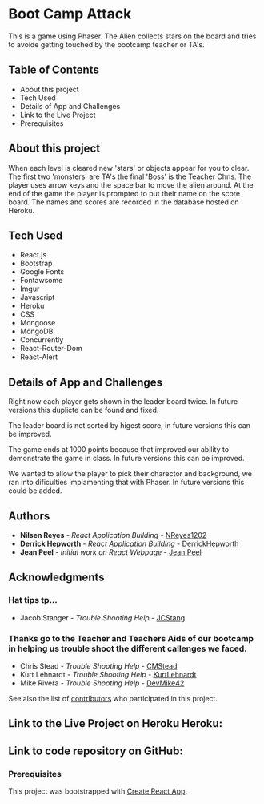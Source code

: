 # Boot Camp Attack

This is a game using Phaser.  The Alien collects stars on the board and tries to avoide getting touched by the bootcamp teacher or TA's.  

## Table of Contents
* About this project
* Tech Used
* Details of App and Challenges
* Link to the Live Project
* Prerequisites


## About this project

When each level is cleared new 'stars' or objects appear for you to clear.  The first two 'monsters' are TA's the final 'Boss' is the Teacher Chris.  The player uses arrow keys and the space bar to move the alien around.  At the end of the game the player is prompted to put their name on the score board.  The names and scores are recorded in the database hosted on Heroku.

## Tech Used
* React.js
* Bootstrap
* Google Fonts
* Fontawsome
* Imgur
* Javascript
* Heroku
* CSS
* Mongoose
* MongoDB
* Concurrently
* React-Router-Dom
* React-Alert

## Details of App and Challenges

Right now each player gets shown in the leader board twice.  In future versions this duplicte can be found and fixed.

The leader board is not sorted by higest score, in future versions this can be improved.

The game ends at 1000 points because that improved our ability to demonstrate the game in class.  In future versions this can be improved.

We wanted to allow the player to pick their charector and background, we ran into dificulties implamenting that with Phaser.  In future versions this could be added.

## Authors

* **Nilsen Reyes** - *React Application Building* - [NReyes1202](https://github.com/nreyes1202)
* **Derrick Hepworth** - *React Application Building* - [DerrickHepworth](https://github.com/derrickhepworth)
* **Jean Peel** - *Initial work on React Webpage* - [Jean Peel](https://github.com/JeanPeel)

## Acknowledgments

### Hat tips tp...

* Jacob Stanger -  *Trouble Shooting Help* - [JCStang](https://github.com/jcstang)

### Thanks go to the Teacher and Teachers Aids of our bootcamp in helping us trouble shoot the different callenges we faced.

* Chris Stead -  *Trouble Shooting Help* - [CMStead](https://github.com/cmstead)
* Kurt Lehnardt -  *Trouble Shooting Help* - [KurtLehnardt](https://github.com/KurtLehnardt)
* Mike Rivera -  *Trouble Shooting Help* - [DevMike42](https://github.com/DevMike42)

See also the list of [contributors](https://github.com/nreyes1202/Project-2/graphs/contributors) who participated in this project.

## Link to the Live Project on Heroku Heroku:

## Link to code repository on GitHub: 

### Prerequisites

This project was bootstrapped with [Create React App](https://github.com/facebook/create-react-app).